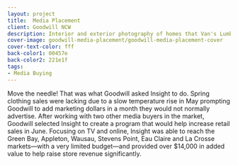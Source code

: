 ```yaml
---
layout: project
title:  Media Placement
client: Goodwill NCW
description: Interior and exterior photography of homes that Van's Lumber has built.
cover-image: goodwill-media-placement/goodwill-media-placement-cover
cover-text-color: fff
back-color1: 00457e
back-color2: 221e1f
tags:
- Media Buying
---
```


Move the needle! That was what Goodwill asked Insight to do. Spring clothing sales were lacking due to a slow temperature rise in May prompting Goodwill to add marketing dollars in a month they would not normally advertise. After working with two other media buyers in the market, Goodwill selected Insight to create a program that would help increase retail sales in June. Focusing on TV and online, Insight was able to reach the Green Bay, Appleton, Wausau, Stevens Point, Eau Claire and La Crosse markets—with a very limited budget—and provided over $14,000 in added value to help raise store revenue significantly.
